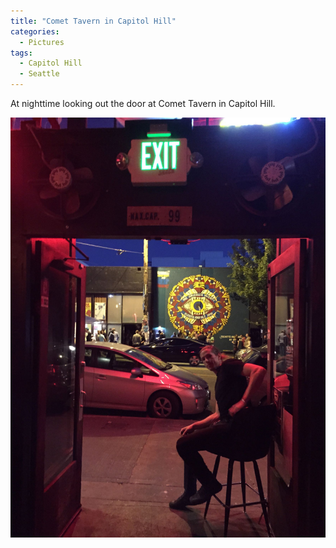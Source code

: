 ```yaml
---
title: "Comet Tavern in Capitol Hill"
categories:
  - Pictures
tags:
  - Capitol Hill
  - Seattle
---
```


At nighttime looking out the door at Comet Tavern in Capitol Hill.

![A bouncer is sitting on a chair looking back at me right when I was attempting to picture the lights of the street.](/assets/images/2015/2015-06-13-comet-tavern-smaller.jpg)